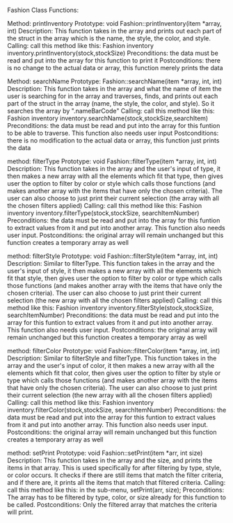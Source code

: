 Fashion Class Functions:

Method:   printInventory
Prototype: void Fashion::printInventory(item *array, int)
Description: This function takes in the array and prints out each part of the struct in the array which is the name, the style, the color, and style.
Calling: call this method like this: 
Fashion inventory
inventory.printInventory(stock,stockSize)
Preconditions: the data must be read and put into the array for this function to print it
Postconditions: there is no change to the actual data or array, this function merely prints the data


Method:      searchName
Prototype: Fashion::searchName(item *array, int, int)
Description: This function takes in the array and what the name of item the user is searching for in the array
and traverses, finds, and prints out each part of the struct in the array (name, the style, the color, and style). So it searches the array by ".nameBarCode"
Calling: call this method like this: 
Fashion inventory
inventory.searchName(stock,stockSize,searchItem)
Preconditions: the data must be read and put into the array for this funtion to be able to traverse. This function also needs user input
Postconditions: there is no modification to the actual data or array, this function just prints the data


method:    filterType
Prototype: void Fashion::filterType(item *array, int, int)
Description: This function takes in the array and the user's input of type, it then makes a new array with all the elements which fit that type, then gives
user the option to filter by color or style which calls those functions (and makes another array with the items that have only the chosen criteria). The user
can also choose to just print their current selection (the array with all the chosen filters applied)
Calling: call this method like this:
Fashion inventory 
inventory.filterType(stock,stockSize, searchItemNumber)
Preconditions: the data must be read and put into the array for this funtion to extract values from it and put into another array. This function also needs
user input.
Postconditions: the original array will remain unchanged but this function creates a temporary array as well 

method:    filterStyle
Prototype: void Fashion::filterStyle(item *array, int, int)
Description: Similar to filterType. This function takes in the array and the user's input of style, it then makes a new array with all the elements which fit that
style, then gives user the option to filter by color or type which calls those functions (and makes another array with the items that have only the chosen criteria).
The user can also choose to just print their current selection (the new array with all the chosen filters applied)
Calling: call this method like this: 
Fashion inventory
inventory.filterStyle(stock,stockSize, searchItemNumber)
Preconditions: the data must be read and put into the array for this funtion to extract values from it and put into another array. This function also needs user input.
Postconditions: the original array will remain unchanged but this function creates a temporary array as well 

method:     filterColor
Prototype: void Fashion::filterColor(item *array, int, int)
Description: Similar to filterStyle and filterType. This function takes in the array and the user's input of color, it then makes a new array with all the elements
which fit that color, then gives user the option to filter by style or type which calls those functions (and makes another array with the items that have only the
chosen criteria). The user can also choose to just print their current selection (the new array with all the chosen filters applied)
Calling: call this method like this: 
Fashion inventory
inventory.filterColor(stock,stockSize, searchItemNumber)
Preconditions: the data must be read and put into the array for this funtion to extract values from it and put into another array. This function also needs user input.
Postconditions: the original array will remain unchanged but this function creates a temporary array as well

method:     setPrint
Prototype: void Fashion::setPrint(item *arr, int size)
Description: This function takes in the array and the size, and prints the items in that array. This is used
specifically for after filtering by type, style, or color occurs. It checks if there are still items that match
the filter criteria, and if there are, it prints all the items that match that filtered criteria.
Calling: call this method like this: in the sub-menu, setPrint(arr, size);
Preconditions: The array has to be filtered by type, color, or size already for this function to be called.
Postconditions: Only the filtered array that matches the criteria will print. 


